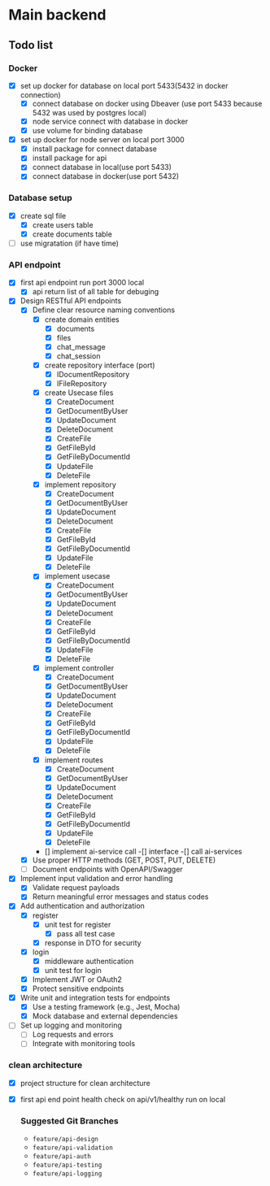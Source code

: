# Main backend

## Todo list

### Docker
- [x] set up docker for database on local port 5433(5432 in docker connection)
    - [x] connect database on docker using Dbeaver (use port 5433 because 5432 was used by postgres local)
    - [x] node service connect with database in docker
    - [x] use volume for binding database
- [x] set up docker for node server on local port 3000
    - [x] install package for connect database
    - [x] install package for api 
    - [x] connect database in local(use port 5433)
    - [x] connect database in docker(use port 5432)
### Database setup
- [x] create sql file
    - [x] create users table
    - [x] create documents table
- [ ] use migratation (if have time)
### API endpoint
- [x] first api endpoint run port 3000 local
    - [x] api return list of all table for debuging
- [x] Design RESTful API endpoints
    - [x] Define clear resource naming conventions
        - [x] create domain entities
            - [x] documents
            - [x] files
            - [x] chat_message
            - [x] chat_session
        - [x] create repository interface (port)
            - [x] IDocumentRepository
            - [x] IFileRepository
        - [x] create Usecase files
            - [x] CreateDocument
            - [x] GetDocumentByUser
            - [x] UpdateDocument
            - [x] DeleteDocument
            - [x] CreateFile
            - [x] GetFileById
            - [x] GetFileByDocumentId
            - [x] UpdateFile
            - [x] DeleteFile
        - [x] implement repository
            - [x] CreateDocument
            - [x] GetDocumentByUser
            - [x] UpdateDocument
            - [x] DeleteDocument
            - [x] CreateFile
            - [x] GetFileById
            - [x] GetFileByDocumentId
            - [x] UpdateFile
            - [x] DeleteFile
        - [x] implement usecase
            - [x] CreateDocument
            - [x] GetDocumentByUser
            - [x] UpdateDocument
            - [x] DeleteDocument
            - [x] CreateFile
            - [x] GetFileById
            - [x] GetFileByDocumentId
            - [x] UpdateFile
            - [x] DeleteFile
        - [x] implement controller
            - [x] CreateDocument
            - [x] GetDocumentByUser
            - [x] UpdateDocument
            - [x] DeleteDocument
            - [x] CreateFile
            - [x] GetFileById
            - [x] GetFileByDocumentId
            - [x] UpdateFile
            - [x] DeleteFile
        - [x] implement routes
            - [x] CreateDocument
            - [x] GetDocumentByUser
            - [x] UpdateDocument
            - [x] DeleteDocument
            - [x] CreateFile
            - [x] GetFileById
            - [x] GetFileByDocumentId
            - [x] UpdateFile
            - [x] DeleteFile
        - [] implement ai-service call
            -[] interface
            -[] call ai-services
    - [x] Use proper HTTP methods (GET, POST, PUT, DELETE)
    - [ ] Document endpoints with OpenAPI/Swagger
- [x] Implement input validation and error handling
    - [x] Validate request payloads
    - [x] Return meaningful error messages and status codes
- [x] Add authentication and authorization
    - [x] register
        - [x] unit test for register
            - [x] pass all test case
        - [x] response in DTO for security
    - [x] login
        - [x] middleware authentication
        - [x] unit test for login
    - [x] Implement JWT or OAuth2
    - [x] Protect sensitive endpoints
- [x] Write unit and integration tests for endpoints
    - [x] Use a testing framework (e.g., Jest, Mocha)
    - [x] Mock database and external dependencies
- [ ] Set up logging and monitoring
    - [ ] Log requests and errors
    - [ ] Integrate with monitoring tools
### clean architecture
- [x] project structure for clean architecture
- [x] first api end point health check on api/v1/healthy run on local
    ### Suggested Git Branches

    - `feature/api-design`
    - `feature/api-validation`
    - `feature/api-auth`
    - `feature/api-testing`
    - `feature/api-logging`